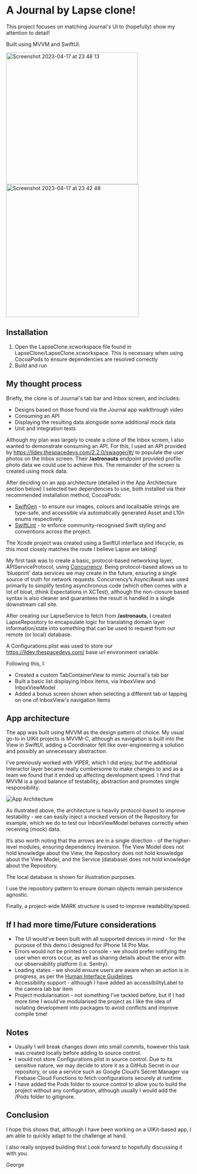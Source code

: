 # A Journal by Lapse clone!

This project focuses on matching Journal's UI to (hopefully) show my attention to detail!

Built using MVVM and SwiftUI.

<img width="358" alt="Screenshot 2023-04-17 at 23 48 13" src="https://user-images.githubusercontent.com/85873101/232632737-19409df2-dc92-4586-8a50-d3860f4331c5.png"><img width="361" alt="Screenshot 2023-04-17 at 23 42 48" src="https://user-images.githubusercontent.com/85873101/232633043-88dab3db-d141-4ac7-a6d6-96febea04b68.png">



## Installation

1. Open the LapseClone.xcworkspace file found in LapseClone/LapseClone.xcworkspace. This is necessary when using CocoaPods to ensure dependencies are resolved correctly
2. Build and run

## My thought process

Briefly, the clone is of Journal's tab bar and Inbox screen, and includes:
- Designs based on those found via the Journal app walkthrough video
- Consuming an API
- Displaying the resulting data alongside some additional mock data
- Unit and integration tests

Although my plan was largely to create a clone of the Inbox screen, I also wanted to demonstrate consuming an API. For this, I used an API provided by https://lldev.thespacedevs.com/2.2.0/swagger/#/ to populate the user photos on the Inbox screen. Their **/astronauts** endpoint provided profile photo data we could use to achieve this. The remainder of the screen is created using mock data.

After deciding on an app architecture (detailed in the App Architecture section below) I selected two dependencies to use, both installed via their recommended installation method, CocoaPods:

- [SwiftGen](https://github.com/SwiftGen/SwiftGen) - to ensure our images, colours and localisable strings are type-safe, and accessible via automatically generated Asset and L10n enums respectively.
- [SwiftLint](https://github.com/realm/SwiftLint) - to enforce community-recognised Swift styling and conventions across the project.

The Xcode project was created using a SwiftUI interface and lifecycle, as this most closely matches the route I believe Lapse are taking!

My first task was to create a basic, protocol-based networking layer, APIServiceProtocol, using [Concurrency](https://docs.swift.org/swift-book/LanguageGuide/Concurrency.html). Being protocol-based allows us to ‘blueprint’ data services we may create in the future, ensuring a single source of truth for network requests. Concurrency’s Async/Await was used primarily to simplify testing asynchronous code (which often comes with a lot of bloat, (think Expectations in XCTest), although the non-closure based syntax is also cleaner and guarantees the result is handled in a single downstream call site.

After creating our LapseService to fetch from **/astronauts**, I created LapseRepository to encapsulate logic for translating domain layer information/state into something that can be used to request from our remote (or local) database.

A Configurations.plist was used to store our https://lldev.thespacedevs.com/ base url environment variable.

Following this, I:
- Created a custom TabContainerView to mimic Journal's tab bar
- Built a basic list displaying Inbox items, via InboxView and InboxViewModel
- Added a bonus screen shown when selecting a different tab or tapping on one of InboxView's navigation items

## App architecture

The app was built using MVVM as the design pattern of choice. My usual go-to in UIKit projects is MVVM-C, although as navigation is built into the View in SwiftUI, adding a Coordinator felt like over-engineering a solution and possibly an unnecessary abstraction.

I’ve previously worked with VIPER, which I did enjoy, but the additional Interactor layer became really cumbersome to make changes to and as a team we found that it ended up affecting development speed. I find that MVVM is a good balance of testability, abstraction and promotes single responsibility.

![App Architecture](https://user-images.githubusercontent.com/85873101/232634991-d4054423-317e-4251-8c8f-81d84e82bcfd.jpg)

As illustrated above, the architecture is heavily protocol-based to improve testability - we can easily inject a mocked version of the Repository for example, which we do to test our InboxViewModel behaves correctly when receiving (mock) data.

It’s also worth noting that the arrows are in a single direction - of the higher-level modules, ensuring dependency inversion. The View Model does not hold knowledge about the View, the Repository does not hold knowledge about the View Model, and the Service (database) does not hold knowledge about the Repository.

The local database is shown for illustration purposes.

I use the repository pattern to ensure domain objects remain persistence agnostic.

Finally, a project-wide MARK structure is used to improve readability/speed.

## If I had more time/Future considerations

- The UI would've been built with all supported devices in mind - for the purpose of this demo I designed for iPhone 14 Pro Max.
- Errors would not be printed to console - we should prefer notifying the user when errors occur, as well as sharing details about the error with our observability platform (i.e. Sentry).
- Loading states - we should ensure users are aware when an action is in progress, as per the [Human Interface Guidelines](https://developer.apple.com/design/human-interface-guidelines/patterns/loading/)
- Accessibility support - although I have added an accessibilityLabel to the camera tab bar item
- Project modularisation - not something I’ve tackled before, but if I had more time I would’ve modularised the project as I like the idea of isolating development into packages to avoid conflicts and improve compile time!

## Notes
- Usually I will break changes down into small commits, however this task was created locally before adding to source control.
- I would not store Configurations.plist in source control. Due to its sensitive nature, we may decide to store it as a GitHub Secret in our repository, or use a service such as Google Cloud’s Secret Manager via Firebase Cloud Functions to fetch configurations securely at runtime.
- I have added the Pods folder to source control to allow you to build the project without any configuration, although usually I would add the /Pods folder to gitignore.

## Conclusion
I hope this shows that, although I have been working on a UIKit-based app, I am able to quickly adapt to the challenge at hand.

I also really enjoyed building this! Look forward to hopefully discussing it with you.

George
